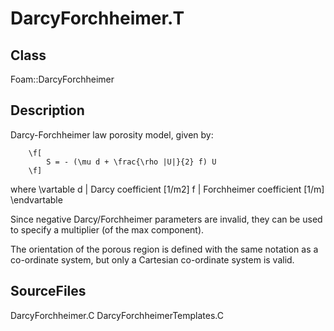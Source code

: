 # DarcyForchheimer.T 
## Class
Foam::DarcyForchheimer

## Description
Darcy-Forchheimer law porosity model, given by:

        \f[
            S = - (\mu d + \frac{\rho |U|}{2} f) U
        \f]

where
\vartable
        d        | Darcy coefficient [1/m2]
        f        | Forchheimer coefficient [1/m]
\endvartable

Since negative Darcy/Forchheimer parameters are invalid, they can be used
to specify a multiplier (of the max component).

The orientation of the porous region is defined with the same notation as
a co-ordinate system, but only a Cartesian co-ordinate system is valid.

## SourceFiles
DarcyForchheimer.C
DarcyForchheimerTemplates.C

